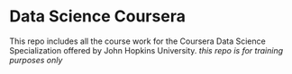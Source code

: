 # Data Science Coursera
This repo includes all the course work for the Coursera Data Science Specialization offered by John Hopkins University.
*this repo is for training purposes only*
